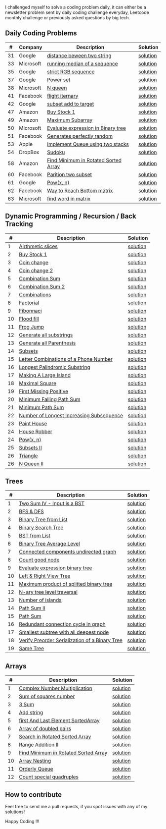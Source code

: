 
I challenged myself to solve a coding problem daily, it can either be a newsletter problem sent by daily coding challenge everyday, Leetcode monthly challenge or previously asked questions by big tech.

## Daily Coding Problems

|  # | Company                   | Description               | Solution                               |
|----|---------------------------|---------------------------|----------------------------------------|
| 31 | Google| [distance beween two string](Recursion/31_distance_two_strings.py) | [solution](Recursion/31_distance_two_strings.py) |
| 33 | Microsoft| [running median of a sequence](Arrays/33_running_median.py) | [solution](Arrays/33_running_median.py) |
| 35 | Google| [strict RGB sequence](Arrays/35_strict_RGB_sequence.py) | [solution](Arrays/35_strict_RGB_sequence.py) |
| 37 | Google| [Power set](Recursion/37_power_set.py) | [solution](Recursion/37_power_set.py) |
| 38 | Microsoft| [N queen](Recursion/38_n_queen.py) | [solution](Recursion/38_n_queen.py) |
| 41 | Facebook| [flight iternary](Arrays/41_flight_iternary.py) | [solution](Arrays/41_flight_iternary.py) |
| 42 | Google| [subset add to target](Recursion/42_subset_adds_to_k.py) | [solution](Recursion/42_subset_adds_to_k.py) |
| 47 | Amazon | [Buy Stock 1](Recursion/buy_stock_1.py) | [solution](Recursion/buy_stock_1.py) |
| 49 | Amazon | [ Maximum Subarray](Arrays/49_maximum_sum_subaaray.py) | [solution](Arrays/49_maximum_sum_subaaray.py) |
| 50 | Microsoft | [ Evaluate expression in Binary tree](Trees2/evaluate-expression-binary-ree.py) | [solution](Trees2/evaluate-expression-binary-ree.py) |
| 51 | Facebook | [ Generates perfectly random](Arrays/51_shuffle_swap_cards.py) | [solution](Arrays/51_shuffle_swap_cards.py) |
| 53 | Apple | [ Implement Queue using two stacks ](stacks_and_queues/53_implement_queue_with_two_stacks.py) | [solution](stacks_and_queues/53_implement_queue_with_two_stacks.py) |
| 54 | DropBox | [ Sudoku ](Recursion/sudoku.py) | [solution](Recursion/sudoku.py) |
| 58 | Amazon |[Find Minimum in Rotated Sorted Array ](Arrays/find_minimum_in_rotated_sorted_array.py) | [solution](Arrays/find_minimum_in_rotated_sorted_array.py) |
| 60 | Facebook | [ Parition two subset ](Recursion/partition_two_equal_subsest.py) | [solution](Recursion/partition_two_equal_subsest.py) |
| 61 | Google | [Pow(x, n) ](Recursion/pow.py) | [solution](Recursion/pow.py) |
| 62 | Facebook | [Way to Reach Bottom matrix ](Trees2/62_way_to_reach_bottom_matrix.py) | [solution](Trees2/62_way_to_reach_bottom_matrix.py) |
| 63 | Microsoft | [find word in matrix ](Trees2/63_find_word_in_matrix.py) | [solution](Trees2/63_find_word_in_matrix.py) |




## Dynamic Programming / Recursion / Back Tracking
|  # | Description               | Solution |
|----|---------------------------|---------------------------|
| 1  | [Airthmetic slices](Recursion/airthmetic_slices.py) | [solution](Recursion/airthmetic_slices.py) |
| 2  | [Buy Stock 1](Recursion/buy_stock_1.py) | [solution](Recursion/buy_stock_1.py) |
| 3  | [Coin change](Recursion/coinchange.py) | [solution](Recursion/coinchange.py) |
| 4  | [Coin change 2](Recursion/coin_change_2.py) | [solution](Recursion/coin_change_2.py) |
| 5  | [Combination Sum](Recursion/combination_sum.py) | [solution](Recursion/combination_sum.py) |
| 6  | [Combination Sum 2](Recursion/combination_II.py) | [solution](Recursion/combination_II.py) |
| 7  | [Combinations ](Recursion/combination_n_k.py) | [solution](Recursion/combination_n_k.py) |
| 8  | [Factorial ](Recursion/factorial.py) | [solution](Recursion/factorial.py) |
| 9  | [Fibonnaci ](Recursion/fibonacci.py) | [solution](Recursion/fibonacci.py) |
| 10  | [Flood fill ](Recursion/flood_fill.py) | [solution](Recursion/flood_fill.py) |
| 11  | [Frog Jump ](Recursion/frog.py) | [solution](Recursion/frog.py) |
| 12  | [Generate all substrings ](Recursion/generate_all_substring.py) | [solution](Recursion/generate_all_substring.py) |
| 13  | [Generate all Parenthesis ](Recursion/generate_parenthesis.py) | [solution](Recursion/generate_parenthesis.py) |
| 14  | [Subsets ](Recursion/generate_subsets.py) | [solution](Recursion/generate_subsets.py) |
| 15  | [Letter Combinations of a Phone Number ](Recursion/letter_combination.py) | [solution](Recursion/letter_combination.py) |
| 16  | [Longest Palindromic Substring ](Recursion/longest_palindromic_string.py) | [solution](Recursion/longest_palindromic_string.py) |
| 17  | [Making A Large Island ](Recursion/making_a_large_island.py) | [solution](Recursion/making_a_large_island.py) |
| 18  | [Maximal Square ](Recursion/maximal_square.py) | [solution](Recursion/maximal_square.py) |
| 19  | [First Missing Positive ](Recursion/min_number.py) | [solution](Recursion/min_number.py) |
| 20  | [Minimum Falling Path Sum ](Recursion/minimum_falling_path_sum.py) | [solution](Recursion/minimum_falling_path_sum.py) |
| 21  | [Minimum Path Sum ](Recursion/minimum_path_sum.py) | [solution](Recursion/minimum_path_sum.py) |
| 22  | [Number of Longest Increasing Subsequence ](Recursion/number_of_longest_increasing_subsequence.py) | [solution](Recursion/number_of_longest_increasing_subsequence.py) |
| 23  | [Paint House ](Recursion/paint_house.py) | [solution](Recursion/paint_house.py) |
| 24  | [House Robber ](Recursion/pick_dont_pick.py) | [solution](Recursion/pick_dont_pick.py) |
| 24  | [Pow(x, n) ](Recursion/pow.py) | [solution](Recursion/pow.py) |
| 25  | [Subsets II ](Recursion/subset_II.py) | [solution](Recursion/subset_II.py) |
| 26  | [Triangle ](Recursion/trianglr.py) | [solution](Recursion/trianglr.py) |
| 26  | [N Queen II ](Recursion/n_queen_II.py) | [solution](Recursion/n_queen_II.py) |

## Trees
|  # | Description               | Solution |
|----|---------------------------|---------------------------|
| 1  | [Two Sum IV - Input is a BST ](Trees2/two_sum_IV.py) | [solution](Trees2/two_sum_IV.py) |
| 2  | [BFS & DFS ](Trees2/BFS_DFS.py) | [solution](Trees2/BFS_DFS.py) |
| 3  | [Binary Tree from List ](Trees2/BinartTreeFromList.py) | [solution](Trees2/BinartTreeFromList.py) |
| 4  | [Binary Search Tree ](Trees2/BinarySearchTree.py) | [solution](Trees2/BinarySearchTree.py) |
| 5  | [BST from List ](Trees2/BinarySearchTreeFromList.py) | [solution](Trees2/BinarySearchTreeFromList.py) |
| 6  | [Binary Tree Average Level ](Trees2/BinaryTreeAverageLevel.py) | [solution](Trees2/BinaryTreeAverageLevel.py) |
| 7  | [Connected components undirected graph ](Trees2/connected_component_undirected_graph.py) | [solution](Trees2/connected_component_undirected_graph.py) |
| 8  | [Count good node](Trees2/count_good_node.py) | [solution](Trees2/count_good_node.py) |
| 9  | [Evaluate expression binary tree ](Trees2/evaluate-expression-binary-ree.py) | [solution](Trees2/evaluate-expression-binary-ree.py) |
| 10  | [Left & Right View Tree ](Trees2/left_and_right_view_tree.py) | [solution](Trees2/left_and_right_view_tree.py) |
| 11  | [Maximum product of splitted binary tree ](Trees2/maximum_product_of_splitted_binary_tree.py) | [solution](Trees2/maximum_product_of_splitted_binary_tree.py) |
| 12  | [N-ary tree level traversal ](Trees2/N-ary-level-traversal.py) | [solution](Trees2/N-ary-level-traversal.py) |
| 13  | [Number of islands ](Trees2/number_of_islands.py) | [solution](Trees2/number_of_islands.py) |
| 14  | [Path Sum II ](Trees2/path_sum_II.py) | [solution](Trees2/BFS_DFS.py) |
| 15  | [Path Sum ](Trees2/pathSum.py) | [solution](Trees2/pathSum.py) |
| 16  | [Redundant connection cycle in graph ](Trees2/Redundant_Connection_cycle_in_graph.py) | [solution](Trees2/Redundant_Connection_cycle_in_graph.py) |
| 17  | [Smallest subtree with all deepest node ](Trees2/smallest_subtree_with_all_the_deepest_nodes.py) | [solution](Trees2/smallest_subtree_with_all_the_deepest_nodes.py) |
| 18  | [Verify Preorder Serialization of a Binary Tree ](Trees2/preorder_serialize_binary_tree.py) | [solution](Trees2/preorder_serialize_binary_tree.py) |
| 19  | [Same Tree ](Trees2/same_tree.py) | [solution](Trees2/same_tree.py) |


## Arrays
|  # | Description               | Solution |
|----|---------------------------|---------------------------|
| 1  | [Complex Number Multiplication](Arrays/complex_number_multiplication.py) | [solution](Arrays/complex_number_multiplication.py) |
| 2  | [Sum of squares number](Arrays/sum_of_square_numbers.py) | [solution](Arrays/sum_of_square_numbers.py) |
| 3  | [3 Sum](Arrays/3sum.py) | [solution](Arrays/3sum.py) |
| 4  | [Add string](Arrays/add_strings.py) | [solution](Arrays/add_strings.py) |
| 5  | [first And Last Element SortedArray](Arrays/firstAndLastElementSortedArray.py) | [solution](Arrays/firstAndLastElementSortedArray.py) |
| 6  | [Array  of doubled pairs ](Arrays/array_of_doubled_pairs.py) | [solution](Arrays/array_of_doubled_pairs.py) |
| 7  | [Search in Rotated Sorted Array ](Arrays/search_in_rotated_sorted_array.py) | [solution](Arrays/search_in_rotated_sorted_array.py) |
| 8  | [Range Addition II ](Arrays/range_addition_II.py) | [solution](Arrays/range_addition_II.py) |
| 9  | [Find Minimum in Rotated Sorted Array ](Arrays/find_minimum_in_rotated_sorted_array.py) | [solution](Arrays/find_minimum_in_rotated_sorted_array.py) |
| 10  | [Array Nesting ](Arrays/Arrray_nesting.py) | [solution](Arrays/Arrray_nesting.py) |
| 11  | [Orderly Queue ](Arrays/orderly_queue.py) | [solution](Arrays/orderly_queue.py) |
| 12  | [Count special quadruples ](Arrays/count_special_quadruples.py) | [solution](Arrays/count_special_quadruples.py) |



## How to contribute

Feel free to send me a pull requests, if you spot issues with any of my solutions!

Happy Coding !!!
